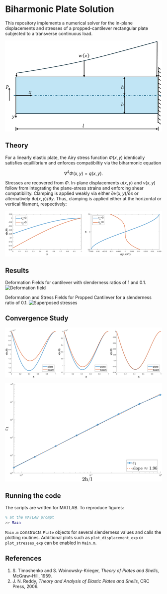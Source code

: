 # Biharmonic Plate Solution

This repository implements a numerical solver for the in-plane displacements and stresses of a propped-cantilever rectangular plate subjected to a transverse continuous load.

![Problem Formulation](Figures/Problem_Formulation.png)

## Theory

For a linearly elastic plate, the Airy stress function $\Phi(x,y)$ identically satisfies equillibrium and enforces compatibiltiy via the biharmonic equation

$$\nabla^{4}\Phi(x,y)=q(x,y).$$

Stresses are recovered from $\Phi$. In-plane displacements $u(x,y)$ and $v(x,y)$ follow from integrating the plane-stress strains and enforcing shear compatibility.
Clamping is applied weakly via either $\partial v(x,y)/\partial x$ or alternatively $\partial u(x,y)/\partial y$. Thus, clamping is applied either at the horizontal or vertical filament, respectively:

![Clamping](Figures/clamping_conditions.png)

## Results
Deformation Fields for cantilever with slenderness ratios of 1 and 0.1.
![Deformation field](Figures/cont_deformation.png)

Deformation and Stress Fields for Propped Cantilever for a slenderness ratio of 0.1.
![Superposed stresses](Figures/stress-superpose.png)

## Convergence Study
![Slenderness Ratios](Figures/convergence.png)

![Deformation field](Figures/convergence_log.png)

## Running the code

The scripts are written for MATLAB.  To reproduce figures:

```matlab
% at the MATLAB prompt
>> Main
```

`Main.m` constructs `Plate` objects for several slenderness values and calls the plotting routines.  Additional plots such as `plot_displacement_exp` or `plot_stresses_exp` can be enabled in `Main.m`.

## References

1. S. Timoshenko and S. Woinowsky-Krieger, *Theory of Plates and Shells*, McGraw–Hill, 1959.
2. J. N. Reddy, *Theory and Analysis of Elastic Plates and Shells*, CRC Press, 2006.
